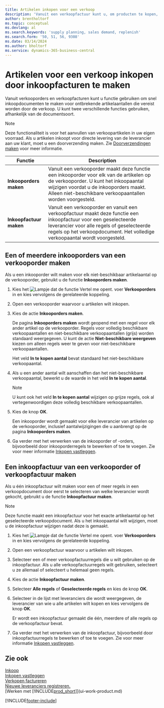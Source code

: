 ```yaml
---
title: Artikelen inkopen voor een verkoop
description: 'Vanuit een verkoopfactuur kunt u, om producten te kopen, een inkoopfactuur maken voor een leverancier.'
author: brentholtorf
ms.topic: conceptual
ms.devlang: al
ms.search.keywords: 'supply planning, sales demand, replenish'
ms.search.form: '50, 51, 56, 9308'
ms.date: 03/14/2024
ms.author: bholtorf
ms.service: dynamics-365-business-central
---
```

# <a name="purchase-items-for-a-sale-by-creating-purchase-invoices"></a>Artikelen voor een verkoop inkopen door inkoopfacturen te maken

Vanuit verkooporders en verkoopfacturen kunt u functie gebruiken om snel inkoopdocumenten te maken voor ontbrekende artikelaantallen die vereist worden door de verkoop. U kunt twee verschillende functies gebruiken, afhankelijk van de documentsoort.

> [!Note]
> Deze functionaliteit is voor het aanvullen van verkoopartikelen in uw eigen voorraad. Als u artikelen inkoopt voor directe levering van de leverancier aan uw klant, moet u een doorverzending maken. Zie [Doorverzendingen maken](sales-how-drop-shipment.md) voor meer informatie.   

|Functie|Description|
|--------|-----------|
|**Inkooporders maken**|Vanuit een verkooporder maakt deze functie een inkooporder voor elk van de artikelen op de verkooporder. U kunt het inkoopaantal wijzigen voordat u de inkooporders maakt. Alleen niet-beschikbare verkoopaantallen worden voorgesteld.
|**Inkoopfactuur maken**|Vanuit een verkooporder en vanuit een verkoopfactuur maakt deze functie een inkoopfactuur voor een geselecteerde leverancier voor alle regels of geselecteerde regels op het verkoopdocument. Het volledige verkoopaantal wordt voorgesteld.|

## <a name="to-create-one-or-more-purchase-orders-from-a-sales-order"></a>Een of meerdere inkooporders van een verkooporder maken
Als u een inkooporder wilt maken voor elk niet-beschikbaar artikelaantal op de verkooporder, gebruikt u de functie **Inkooporders maken**.

1. Kies het ![Lampje dat de functie Vertel me opent.](media/ui-search/search_small.png "Vertel me wat u wilt doen") voer **Verkooporders** in en kies vervolgens de gerelateerde koppeling.
2. Open een verkooporder waarvoor u artikelen wilt inkopen.
3. Kies de actie **Inkooporders maken**.

    De pagina **Inkooporders maken** wordt geopend met een regel voor elk ander artikel op de verkooporder. Regels voor volledig beschikbare verkoopaantallen en niet-beschikbare verkoopaantallen (grijs) worden standaard weergegeven. U kunt de actie **Niet-beschikbare weergeven** kiezen om alleen regels weer te geven voor niet-beschikbare verkoopaantallen.

    Het veld **In te kopen aantal** bevat standaard het niet-beschikbare verkoopaantal.
4. Als u een ander aantal wilt aanschaffen dan het niet-beschikbare verkoopaantal, bewerkt u de waarde in het veld **In te kopen aantal**.

    > [!NOTE]  
    >   U kunt ook het veld **In te kopen aantal** wijzigen op grijze regels, ook al vertegenwoordigen deze volledig beschikbare verkoopaantallen.
5. Kies de knop **OK**.

    Een inkooporder wordt gemaakt voor elke leverancier van artikelen op de verkooporder, inclusief aantalwijzigingen die u aanbrengt op de pagina **Inkooporders maken**.
7. Ga verder met het verwerken van de inkooporder of -orders, bijvoorbeeld door inkooporderregels te bewerken of toe te voegen. Zie voor meer informatie [Inkopen vastleggen](purchasing-how-record-purchases.md).


## <a name="to-create-a-purchase-invoice-from-a-sales-order-or-sales-invoice"></a>Een inkoopfactuur van een verkooporder of verkoopfactuur maken
Als u één inkoopfactuur wilt maken voor een of meer regels in een verkoopdocument door eerst te selecteren van welke leverancier wordt gekocht, gebruikt u de functie **Inkoopfactuur maken**.

> [!NOTE]  
>   Deze functie maakt een inkoopfactuur voor het exacte artikelaantal op het geselecteerde verkoopdocument. Als u het inkoopaantal wilt wijzigen, moet u de inkoopfactuur wijzigen nadat deze is gemaakt.  

1. Kies het ![Lampje dat de functie Vertel me opent.](media/ui-search/search_small.png "Vertel me wat u wilt doen") voer **Verkooporders** in en kies vervolgens de gerelateerde koppeling.
2. Open een verkoopfactuur waarvoor u artikelen wilt inkopen.
3. Selecteer een of meer verkoopfactuurregels die u wilt gebruiken op de inkoopfactuur. Als u alle verkoopfactuurregels wilt gebruiken, selecteert u ze allemaal of selecteert u helemaal geen regels.
4. Kies de actie **Inkoopfactuur maken**.
5. Selecteer **Alle regels** of **Geselecteerde regels** en kies de knop **OK**.  
6. Selecteer in de lijst met leveranciers die wordt weergegeven, de leverancier van wie u alle artikelen wilt kopen en kies vervolgens de knop **OK**.

    Er wordt een inkoopfactuur gemaakt die één, meerdere of alle regels op de verkoopfactuur bevat.
7. Ga verder met het verwerken van de inkoopfactuur, bijvoorbeeld door inkoopfactuurregels te bewerken of toe te voegen. Zie voor meer informatie [Inkopen vastleggen](purchasing-how-record-purchases.md).

## <a name="see-also"></a>Zie ook
[Inkoop](purchasing-manage-purchasing.md)  
[Inkopen vastleggen](purchasing-how-record-purchases.md)  
[Verkopen factureren](sales-how-invoice-sales.md)  
[Nieuwe leveranciers registreren.](purchasing-how-register-new-vendors.md)  
[Werken met [!INCLUDE[prod_short](includes/prod_short.md)]](ui-work-product.md)


[!INCLUDE[footer-include](includes/footer-banner.md)]
